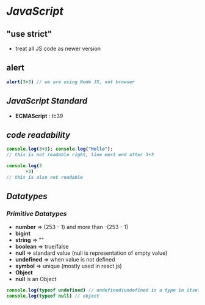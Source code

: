# _JavaScript_

## "use strict"
- treat all JS code as newer version

## alert
<b>


```js
alert(3+3) // we are using Node JS, not browser
```
</b>

## _JavaScript Standard_
- **ECMAScript** : tc39


## _code readability_
<b>


```js
console.log(3+3); console.log("Hello"); 
// this is not readable right, line must end after 3+3

console.log(3  
       +3)     
// this is also not readable
```
</b>

## _Datatypes_
### _Primitive Datatypes_
- **number** => (253 - 1) and more than -(253 - 1)
- **bigint**
- **string**    => ""
- **boolean**   => true/false
- **null**      => standard value (null is representation of empty value)
- **undefined** => when value is not defined
- **symbol**    => unique (mostly used in react js)
- **Object**
- **null** is an Object

<b>


```js
console.log(typeof undefined) // undefined(undefined is a type in itself)
console.log(typeof null) // object
```
</b>





















